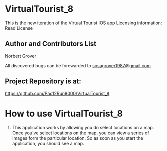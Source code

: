 # VirtualTourist_8
This is the new iteration of the Virtual Tourist IOS app
Licensing information: Read License

Author and Contributors List
------
Norbert Grover

All discovered bugs can be forewarded to sosagrover1987@gmail.com

Project Repository is at:
------
https://github.com/Pac12Run8000/VirtualTourist_8

How to use VirtualTourist_8
======
1. This application works by allowing you do select locations on a map. Once you've select locations on the map, you can view a series of 
images form the particular location. So as soon as you start the application, you should see a map.
